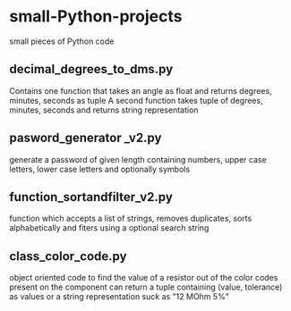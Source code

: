 # small-Python-projects
small pieces of Python code

## decimal_degrees_to_dms.py
Contains one function that takes an angle as float and returns degrees, minutes, seconds as tuple
A second function takes tuple of  degrees, minutes, seconds and returns string representation   

## pasword_generator _v2.py
generate a password of given length containing numbers, upper case letters,
lower case letters and optionally symbols

## function_sortandfilter_v2.py
function which accepts a list of strings, removes duplicates, sorts alphabetically
and fiters using a optional search string

## class_color_code.py
object oriented code to find the value of a resistor 
out of the color codes present on the component
can return a tuple containing (value, tolerance) as values
or a string representation suck as "12 MOhm 5%"

